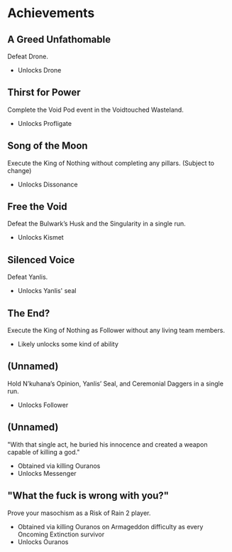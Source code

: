 # Achievements

## A Greed Unfathomable
Defeat Drone.
- Unlocks Drone

## Thirst for Power
Complete the Void Pod event in the Voidtouched Wasteland.
- Unlocks Profligate 

## Song of the Moon
Execute the King of Nothing without completing any pillars. (Subject to change)
- Unlocks Dissonance

## Free the Void
Defeat the Bulwark’s Husk and the Singularity in a single run.
- Unlocks Kismet

## Silenced Voice
Defeat Yanlis.
- Unlocks Yanlis' seal

## The End?
Execute the King of Nothing as Follower without any living team members.
- Likely unlocks some kind of ability

## (Unnamed)
Hold N’kuhana’s Opinion, Yanlis’ Seal, and Ceremonial Daggers in a single run.
- Unlocks Follower

## (Unnamed)
"With that single act, he buried his innocence and created a weapon capable of killing a god."
- Obtained via killing Ouranos
- Unlocks Messenger

## "What the fuck is wrong with you?"
Prove your masochism as a Risk of Rain 2 player.
- Obtained via killing Ouranos on Armageddon difficulty as every Oncoming Extinction survivor
- Unlocks Ouranos
